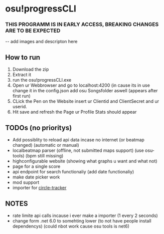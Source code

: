 # osu!progressCLI  
### THIS PROGRAMM IS IN EARLY ACCESS, BREAKING CHANGES ARE TO BE EXPECTED

-- add images and descripton here

## How to run
1. Download the zip
2. Extract it
3. run the osu!progressCLI.exe
4. Open ur Webbrowser and go to localhost:4200 (in cause its in use change it in the config.json add osu Songsfolder aswell (appears after first run)
5. CLick the Pen on the Website insert ur Clientid and ClientSecret and ur userid.
6. Hit save and refresh the Page ur Profile Stats should appear

## TODOs (no prioritys)

- Add possiblity to reload api data incase no internet (or beatmap changed)  (automatic or manual)
- localbeatmap parser (offline, not submitted maps support) (use osu-tools) (bpm still missing)
- highconfigurable website (showing what graphs u want and what not)
- page for a single score
- api endpoint for search functionaliy (add date functionaliy)
- make date picker work
- mod support
- importer for [circle-tracker](https://github.com/FunOrange/circle-tracker)

## NOTES
- rate limite api calls incause i ever make a importer (1 every 2 seconds) 
- change form .net 6.0 to somehting lower (to not have people install dependencys) (could nbot work cause osu tools is net6)
